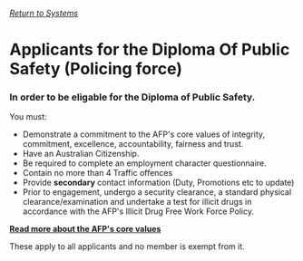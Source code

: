 [_Return to Systems_](https://github.com/EXYZED/AustralianPublicRepository/projects/1)
# Applicants for the Diploma Of Public Safety (Policing force)


### In order to be eligable for the Diploma of Public Safety.

You must:
* Demonstrate a commitment to the AFP's core values of integrity, commitment, excellence, accountability, fairness and trust. 
* Have an Australian Citizenship.
* Be required to complete an employment character questionnaire.
* Contain no more than 4 Traffic offences
* Provide **secondary** contact information (Duty, Promotions etc to update)
* Prior to engagement, undergo a security clearance, a standard physical clearance/examination and undertake a test for illicit drugs in accordance with the AFP's Illicit Drug Free Work Force Policy.


[**Read more about the AFP's core values**](https://github.com/EXYZED/AustralianPublicRepository/blob/Assets/AFP/AFP_CoreValues.md)

These apply to all applicants and no member is exempt from it.
